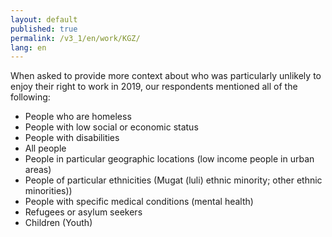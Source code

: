 ```yaml
---
layout: default
published: true
permalink: /v3_1/en/work/KGZ/
lang: en
---
```

When asked to provide more context about who was particularly unlikely to enjoy their right to work in 2019, our respondents mentioned all of the following: 

- People who are homeless 
- People with low social or economic status 
- People with disabilities  
- All people 
- People in particular geographic locations (low income people in urban areas) 
- People of particular ethnicities (Mugat (luli) ethnic minority; other ethnic minorities)) 
- People with specific medical conditions (mental health) 
- Refugees or asylum seekers 
- Children (Youth)
 